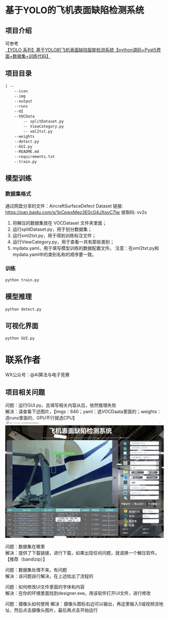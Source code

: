 # 基于YOLO的飞机表面缺陷检测系统

## 项目介绍
可参考                
[【YOLO 系列】基于YOLO的飞机表面缺陷智能检测系统【python源码+Pyqt5界面+数据集+训练代码】](https://mp.weixin.qq.com/s/GQ-YviLAiPObbHDb6FmpOA)	

## 项目目录
```
| --
    --icon
    --img
    --output
    --runs
    --UI
    --VOCData
        -- splitDataset.py
        -- ViewCategory.py
        -- xml2txt.py
    --weights
    --detect.py
    --GUI.py
    --README.md
    --requirements.txt
    --train.py
```

## 模型训练
### 数据集格式
通过网盘分享的文件：AircraftSurfaceDefect Dataset
链接: https://pan.baidu.com/s/1pCpwxMeo3E0cG4JXpyC7lw 提取码: vv2s

1. 将解压的数据集放在 VOCDataset 文件夹里面； 
2. 运行splitDataset.py，用于划分数据集；
3. 运行xml2txt.py，用于得到训练标注文件；
4. 运行ViewCategory.py，用于查看一共有那些类别；
5. mydata.yaml，用于填写模型训练的数据配置文件。
注意：在xml2txt.py和mydata.yaml中的类别名称的顺序要一致。 

### 训练
```
python train.py
```

## 模型推理

```
python detect.py
```

## 可视化界面
```
python GUI.py
```

# 联系作者
WX公众号：@AI算法与电子竞赛

## 项目相关问题
问题：运行GUI.py，且填写相关内容从后，依然推理失败    
解决：请查看下述图片，【imgs：640；yaml：选VOCDaata里面的；weights：选runs里面的，GPU不行就选CPU】
![](./gui.png)

问题：数据集在哪里       
解决：提供了下载链接，进行下载，如果出现任何问题，就请换一个解压软件。【推荐（bandizip）】

问题：数据集处理不来，有问题      
解决：该问题自行解决，在上述给出了流程的

问题：如何修改UI文件里面的字体和内容     
解决：在你的环境里面找到designer.exe。用该软件打开UI文件，进行修改

问题：摄像头如何使用
解决：摄像头图标右边可以输出，再这里输入0或视频流地址，然后点击摄像头图片，最后再点击开始运行